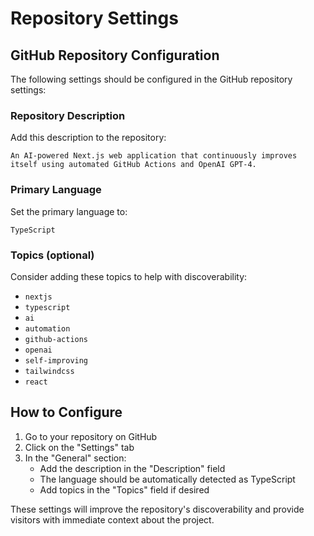 # Repository Settings

## GitHub Repository Configuration

The following settings should be configured in the GitHub repository settings:

### Repository Description

Add this description to the repository:

```
An AI-powered Next.js web application that continuously improves itself using automated GitHub Actions and OpenAI GPT-4.
```

### Primary Language

Set the primary language to:

```
TypeScript
```

### Topics (optional)

Consider adding these topics to help with discoverability:

- `nextjs`
- `typescript`
- `ai`
- `automation`
- `github-actions`
- `openai`
- `self-improving`
- `tailwindcss`
- `react`

## How to Configure

1. Go to your repository on GitHub
2. Click on the "Settings" tab
3. In the "General" section:
   - Add the description in the "Description" field
   - The language should be automatically detected as TypeScript
   - Add topics in the "Topics" field if desired

These settings will improve the repository's discoverability and provide visitors with immediate context about the project.
